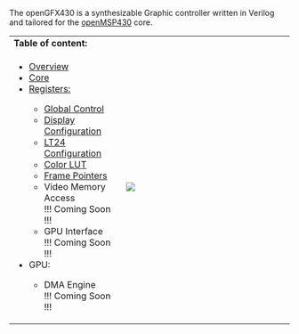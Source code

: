 <a name="top"></a>
The openGFX430 is a synthesizable Graphic controller written in Verilog and tailored for the [openMSP430](https://github.com/olgirard/openmsp430) core.

<table border="0" width="100%" style="table-layout:fixed;">
  <tbody>
    <tr>
        <td colspan=2><b>Table of content:</b></td>
    </tr>
    <tr>
        <td colspan=1 width="40%" valign="top">
           <ul>
                <li><a href="https://github.com/olgirard/opengfx430/blob/master/doc/md/overview.md#top">Overview</a></li>
                <li><a href="https://github.com/olgirard/opengfx430/blob/master/doc/md/core.md#top">Core</a></li>
                <li><a href="https://github.com/olgirard/opengfx430/blob/master/doc/md/core.md#2_4_register_overview">Registers:</a></li>
                <ul>
                  <li><a href="https://github.com/olgirard/opengfx430/blob/master/doc/md/global_control.md#top">Global Control</a></li>
                  <li><a href="https://github.com/olgirard/opengfx430/blob/master/doc/md/display_config.md#top">Display Configuration</a></li>
                  <li><a href="https://github.com/olgirard/opengfx430/blob/master/doc/md/lt24_config.md#top">LT24 Configuration</a></li>
                  <li><a href="https://github.com/olgirard/opengfx430/blob/master/doc/md/color_lut.md#top">Color LUT</a></li>
                  <li><a href="https://github.com/olgirard/opengfx430/blob/master/doc/md/frame_pointers.md#top">Frame Pointers</a></li>
                  <li>Video Memory Access<br>!!! Coming Soon !!!</li>
                  <li>GPU Interface<br>!!! Coming Soon !!!</li>
                </ul>
                <li>GPU:</li>
                <ul>
                  <li>DMA Engine<br>!!! Coming Soon !!!</li>
                </ul>
            </ul>
        </td>
        <td colspan=1 width="70%"><img src="https://raw.githubusercontent.com/olgirard/opengfx430/master/doc/images/gfx_structure.png"/></td>
    </tr>
  </tbody>
</table>
